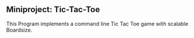 ## Miniproject: Tic-Tac-Toe

This Program implements a command line Tic Tac Toe game with scalable Boardsize.
